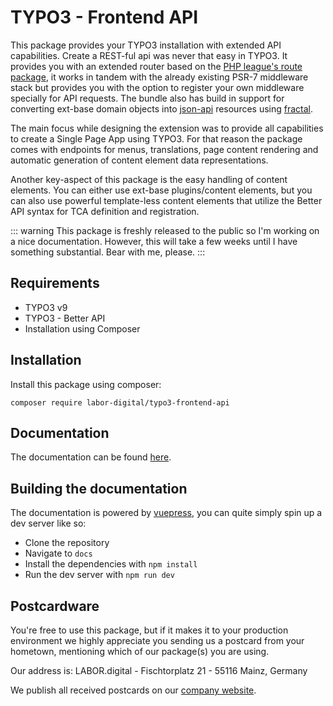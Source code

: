 # TYPO3 - Frontend API
This package provides your TYPO3 installation with extended API capabilities. Create a REST-ful api was never that easy in TYPO3.
It provides you with an extended router based on the [PHP league's route package](https://route.thephpleague.com/), it works in tandem with the already existing PSR-7 middleware stack but provides
you with the option to register your own middleware specially for API requests. The bundle also has build in support for converting ext-base domain objects into [json-api](https://jsonapi.org/) resources using [fractal](https://fractal.thephpleague.com/).

The main focus while designing the extension was to provide all capabilities to create a Single Page App using TYPO3. For that reason the package comes
with endpoints for menus, translations, page content rendering and automatic generation of content element data representations.

Another key-aspect of this package is the easy handling of content elements. You can either use ext-base plugins/content elements,
but you can also use powerful template-less content elements that utilize the Better API syntax for TCA definition and registration.

::: warning
This package is freshly released to the public so I'm working on a nice documentation.
However, this will take a few weeks until I have something substantial. Bear with me, please.
:::

## Requirements

- TYPO3 v9
- TYPO3 - Better API
- Installation using Composer

## Installation
Install this package using composer:

```
composer require labor-digital/typo3-frontend-api
```

## Documentation
The documentation can be found [here](https://typo3-frontend-api.labor.tools).

## Building the documentation
The documentation is powered by [vuepress](https://vuepress.vuejs.org/), you can quite simply spin up a dev server like so:

- Clone the repository
- Navigate to ```docs```
- Install the dependencies with ```npm install```
- Run the dev server with ```npm run dev```

## Postcardware
You're free to use this package, but if it makes it to your production environment we highly appreciate you sending us a postcard from your hometown, mentioning which of our package(s) you are using.

Our address is: LABOR.digital - Fischtorplatz 21 - 55116 Mainz, Germany

We publish all received postcards on our [company website](https://labor.digital). 
